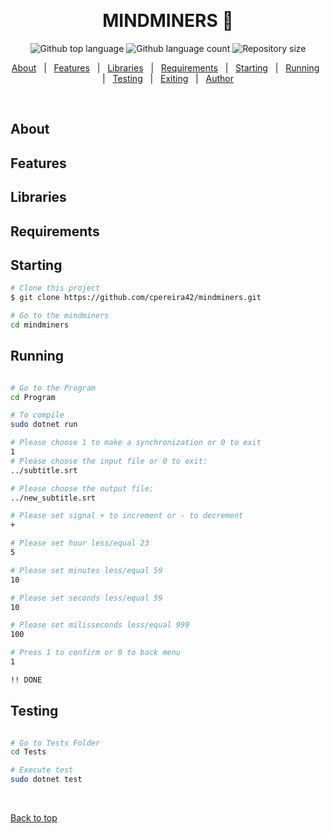   &#xa0;

  <!-- <a href="https://desafio_cezar.netlify.app">Demo</a> -->
</div>

<h1 align="center">MINDMINERS 🧪</h1>

<p align="center">
  <img alt="Github top language" src="https://img.shields.io/github/languages/top/cpereira42/mindminers?color=3de069">

  <img alt="Github language count" src="https://img.shields.io/github/languages/count/cpereira42/mindminers?color=3de069">

  <img alt="Repository size" src="https://img.shields.io/github/repo-size/cpereira42/mindminers?color=3de069">

</p>

<p align="center">
  <a href="#about">About</a> &#xa0; | &#xa0;
  <a href="#features">Features</a> &#xa0; | &#xa0;
  <a href="#libraries">Libraries</a> &#xa0; | &#xa0;
  <a href="#requirements">Requirements</a> &#xa0; | &#xa0;
  <a href="#starting">Starting</a> &#xa0; | &#xa0;
  <a href="#running">Running</a> &#xa0; | &#xa0;
  <a href="#testing">Testing</a> &#xa0; | &#xa0;
  <a href="#exiting">Exiting</a> &#xa0; | &#xa0;
  <a href="https://github.com/cpereira42" target="_blank">Author</a>
</p>

<br>

## About ##

## Features ##

## Libraries ##

## Requirements ##

## Starting ##

```bash
# Clone this project
$ git clone https://github.com/cpereira42/mindminers.git

# Go to the mindminers 
cd mindminers

```

## Running ##
```bash

# Go to the Program 
cd Program

# To compile
sudo dotnet run

# Please choose 1 to make a synchronization or 0 to exit
1
# Please choose the input file or 0 to exit:
../subtitle.srt

# Please choose the output file:
../new_subtitle.srt

# Please set signal + to increment or - to decrement
+

# Please set hour less/equal 23
5

# Please set minutes less/equal 59
10

# Please set seconds less/equal 59
10

# Please set milisseconds less/equal 999
100

# Press 1 to confirm or 0 to back menu
1

!! DONE

```

## Testing ##
```bash

# Go to Tests Folder
cd Tests

# Execute test
sudo dotnet test

```
&#xa0;

<a href="#top">Back to top</a>
